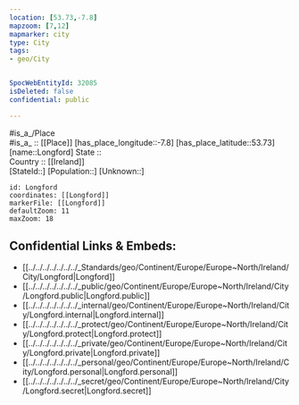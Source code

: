 ```yaml
---
location: [53.73,-7.8] 
mapzoom: [7,12] 
mapmarker: city 
type: City
tags:
- geo/City


SpocWebEntityId: 32085
isDeleted: false
confidential: public

---
```

#is_a_/Place  
#is_a_ :: [[Place]] 
[has_place_longitude::-7.8] 
[has_place_latitude::53.73] 
[name::Longford] 
State ::  
Country :: [[Ireland]]  
[StateId::] 
[Population::] 
[Unknown::] 


```leaflet
id: Longford
coordinates: [[Longford]] 
markerFile: [[Longford]] 
defaultZoom: 11 
maxZoom: 18
```


## Confidential Links & Embeds: 
- [[../../../../../../../_Standards/geo/Continent/Europe/Europe~North/Ireland/City/Longford|Longford]] 
- [[../../../../../../../_public/geo/Continent/Europe/Europe~North/Ireland/City/Longford.public|Longford.public]] 
- [[../../../../../../../_internal/geo/Continent/Europe/Europe~North/Ireland/City/Longford.internal|Longford.internal]] 
- [[../../../../../../../_protect/geo/Continent/Europe/Europe~North/Ireland/City/Longford.protect|Longford.protect]] 
- [[../../../../../../../_private/geo/Continent/Europe/Europe~North/Ireland/City/Longford.private|Longford.private]] 
- [[../../../../../../../_personal/geo/Continent/Europe/Europe~North/Ireland/City/Longford.personal|Longford.personal]] 
- [[../../../../../../../_secret/geo/Continent/Europe/Europe~North/Ireland/City/Longford.secret|Longford.secret]] 
